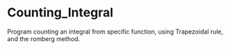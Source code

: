 # Counting_Integral
Program counting an integral from specific function, using Trapezoidal rule, and the romberg method.

